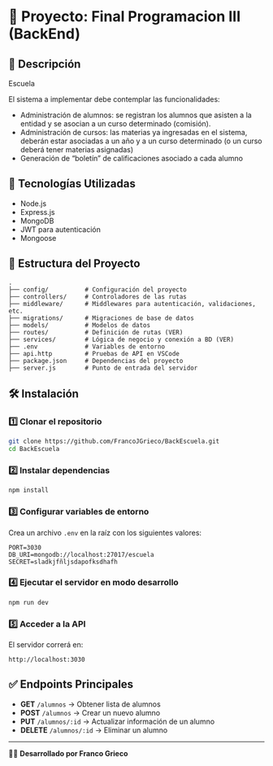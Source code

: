 # 📌 Proyecto: Final Programacion III (BackEnd)

## 📖 Descripción
Escuela

El sistema a implementar debe contemplar las funcionalidades:
-	Administración de alumnos: se registran los alumnos que asisten a la entidad y se asocian a un curso determinado (comisión).
-	Administración de cursos: las materias ya ingresadas en el sistema, deberán estar asociadas a un año y a un curso determinado (o un curso deberá tener materias asignadas)
-	Generación de “boletín” de calificaciones asociado a cada alumno

## 🚀 Tecnologías Utilizadas
- Node.js
- Express.js
- MongoDB
- JWT para autenticación
- Mongoose

## 📂 Estructura del Proyecto
```
.
├── config/          # Configuración del proyecto
├── controllers/     # Controladores de las rutas
├── middleware/      # Middlewares para autenticación, validaciones, etc.
├── migrations/      # Migraciones de base de datos
├── models/          # Modelos de datos
├── routes/          # Definición de rutas (VER)
├── services/        # Lógica de negocio y conexión a BD (VER)
├── .env             # Variables de entorno
├── api.http         # Pruebas de API en VSCode
├── package.json     # Dependencias del proyecto
├── server.js        # Punto de entrada del servidor
```

## 🛠️ Instalación

### 1️⃣ Clonar el repositorio
```bash
git clone https://github.com/FrancoJGrieco/BackEscuela.git
cd BackEscuela
```

### 2️⃣ Instalar dependencias
```bash
npm install
```

### 3️⃣ Configurar variables de entorno
Crea un archivo `.env` en la raíz con los siguientes valores:
```
PORT=3030
DB_URI=mongodb://localhost:27017/escuela
SECRET=sladkjfñljsdapofksdhafh
```

### 4️⃣ Ejecutar el servidor en modo desarrollo
```bash
npm run dev
```

### 5️⃣ Acceder a la API
El servidor correrá en:
```
http://localhost:3030
```

## ✅ Endpoints Principales
- **GET** `/alumnos` → Obtener lista de alumnos
- **POST** `/alumnos` → Crear un nuevo alumno
- **PUT** `/alumnos/:id` → Actualizar información de un alumno
- **DELETE** `/alumnos/:id` → Eliminar un alumno

---

👨‍💻 **Desarrollado por Franco Grieco**


